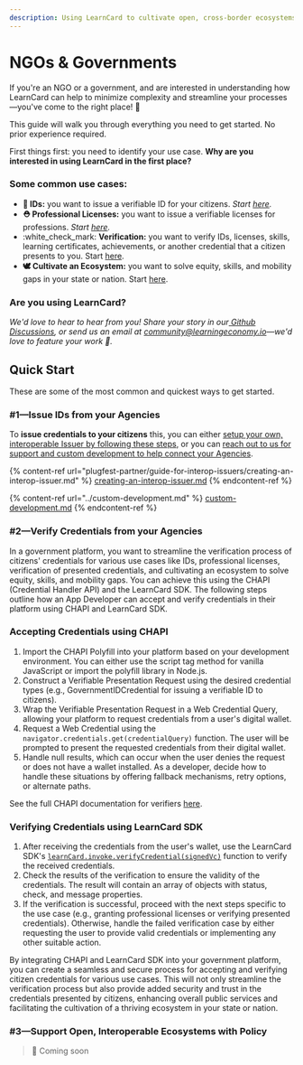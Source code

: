 ```yaml
---
description: Using LearnCard to cultivate open, cross-border ecosystems!
---
```


# NGOs & Governments

If you're an NGO or a government, and are interested in understanding how LearnCard can help to minimize complexity and streamline your processes—you've come to the right place! :tada:

This guide will walk you through everything you need to get started. No prior experience required.

First things first: you need to identify your use case. **Why are you interested in using LearnCard in the first place?**&#x20;

### Some common use cases:

* &#x20;**🪪 IDs:** you want to issue a verifiable ID for your citizens. _Start_ [_here_](ngos-and-governments.md#1-issue-credentials-in-your-community)_._
* &#x20;**⛑ Professional Licenses:** you want to issue a verifiable licenses for professions. _Start_ [_here_](ngos-and-governments.md#1-issue-credentials-in-your-community)_._
* :white\_check\_mark: **Verification:** you want to verify IDs, licenses, skills, learning certificates, achievements, or another credential that a citizen presents to you. Start [here](ngos-and-governments.md#2-verify-credentials-from-your-agencies).
* **🕊 Cultivate an Ecosystem:** you want to solve equity, skills, and mobility gaps in your state or nation. Start [here](ngos-and-governments.md#3-support-open-interoperable-ecosystems-with-policy).

### **Are you using LearnCard?**

_We'd love to hear to hear from you! Share your story in our_[ _Github Discussions_](https://github.com/learningeconomy/LearnCard/discussions/categories/show-and-tell)_, or send us an email at_ [_community@learningeconomy.io_](mailto:community@learningeconomy.io)_—we'd love to feature your work 🙌._

## Quick Start

These are some of the most common and quickest ways to get started.&#x20;

### #&#x31;**—Issue IDs from your Agencies**

To **issue credentials to your citizens** this, you can either [setup your own, interoperable Issuer by following these steps](plugfest-partner/guide-for-interop-issuers/creating-an-interop-issuer.md), or you can [reach out to us for support and custom development to help connect your Agencies](../custom-development.md).

{% content-ref url="plugfest-partner/guide-for-interop-issuers/creating-an-interop-issuer.md" %}
[creating-an-interop-issuer.md](plugfest-partner/guide-for-interop-issuers/creating-an-interop-issuer.md)
{% endcontent-ref %}

{% content-ref url="../custom-development.md" %}
[custom-development.md](../custom-development.md)
{% endcontent-ref %}

### **#2—Verify Credentials from your Agencies**

In a government platform, you want to streamline the verification process of citizens' credentials for various use cases like IDs, professional licenses, verification of presented credentials, and cultivating an ecosystem to solve equity, skills, and mobility gaps. You can achieve this using the CHAPI (Credential Handler API) and the LearnCard SDK. The following steps outline how an App Developer can accept and verify credentials in their platform using CHAPI and LearnCard SDK.

### Accepting Credentials using CHAPI

1. Import the CHAPI Polyfill into your platform based on your development environment. You can either use the script tag method for vanilla JavaScript or import the polyfill library in Node.js.
2. Construct a Verifiable Presentation Request using the desired credential types (e.g., GovernmentIDCredential for issuing a verifiable ID to citizens).
3. Wrap the Verifiable Presentation Request in a Web Credential Query, allowing your platform to request credentials from a user's digital wallet.
4. Request a Web Credential using the `navigator.credentials.get(credentialQuery)` function. The user will be prompted to present the requested credentials from their digital wallet.
5. Handle null results, which can occur when the user denies the request or does not have a wallet installed. As a developer, decide how to handle these situations by offering fallback mechanisms, retry options, or alternate paths.

See the full CHAPI documentation for verifiers [here](https://chapi.io/developers/verifiers).

### Verifying Credentials using LearnCard SDK

1. After receiving the credentials from the user's wallet, use the LearnCard SDK's [`learnCard.invoke.verifyCredential(signedVc)`](broken-reference) function to verify the received credentials.
2. Check the results of the verification to ensure the validity of the credentials. The result will contain an array of objects with status, check, and message properties.
3. If the verification is successful, proceed with the next steps specific to the use case (e.g., granting professional licenses or verifying presented credentials). Otherwise, handle the failed verification case by either requesting the user to provide valid credentials or implementing any other suitable action.

By integrating CHAPI and LearnCard SDK into your government platform, you can create a seamless and secure process for accepting and verifying citizen credentials for various use cases. This will not only streamline the verification process but also provide added security and trust in the credentials presented by citizens, enhancing overall public services and facilitating the cultivation of a thriving ecosystem in your state or nation.

### #&#x33;**—Support Open, Interoperable Ecosystems with Policy**&#x20;

> 🚧 Coming soon
